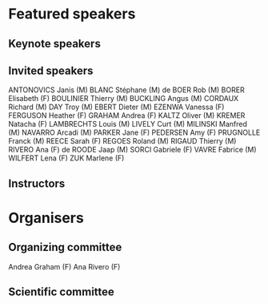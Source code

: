 # Featured speakers

## Keynote speakers


## Invited speakers
ANTONOVICS Janis (M)
BLANC Stéphane (M)
de BOER Rob (M)
BORER Elisabeth (F)
BOULINIER Thierry (M)
BUCKLING Angus (M)
CORDAUX Richard (M)
DAY Troy (M)
EBERT Dieter (M)
EZENWA Vanessa (F)
FERGUSON Heather (F)
GRAHAM Andrea (F)
KALTZ Oliver (M)
KREMER Natacha (F)
LAMBRECHTS Louis (M)
LIVELY Curt (M)
MILINSKI Manfred (M)
NAVARRO Arcadi (M)
PARKER Jane (F)
PEDERSEN Amy (F)
PRUGNOLLE Franck (M)
REECE Sarah (F)
REGOES Roland (M)
RIGAUD Thierry (M)
RIVERO Ana (F)
de ROODE Jaap (M)
SORCI Gabriele (F)
VAVRE Fabrice (M)
WILFERT Lena (F)
ZUK Marlene (F)

## Instructors


# Organisers


## Organizing committee
Andrea Graham (F)
Ana Rivero (F)

## Scientific committee
